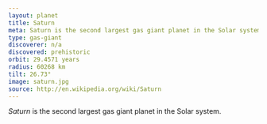 ```yaml
---
layout: planet
title: Saturn
meta: Saturn is the second largest gas giant planet in the Solar system.
type: gas-giant
discoverer: n/a
discovered: prehistoric
orbit: 29.4571 years
radius: 60268 km
tilt: 26.73°
image: saturn.jpg
source: http://en.wikipedia.org/wiki/Saturn
---
```


*Saturn* is the second largest gas giant planet in the Solar system.